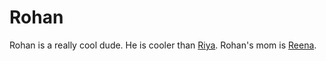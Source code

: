 # Rohan

Rohan is a really cool dude. He is cooler than [Riya](/wiki/Riya). Rohan's mom is [Reena](/wiki/Reena).

            
            
            
            
            